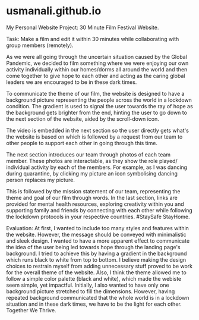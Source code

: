 # usmanali.github.io
My Personal Website
Project: 30 Minute Film Festival Website.

Task: Make a film and edit it within 30 minutes while collaborating with group members (remotely). 

As we were all going through the uncertain situation caused by the Global Pandemic, we decided to film something where we were enjoying our own activity individually within our homes/dorms all around the world and then come together to give hope to each other and acting as the caring global leaders we are encouraged to be in these dark times. 

To communicate the theme of our film, the website is designed to have a background picture representing the people across the world in a lockdown condition. The gradient is used to signal the user towards the ray of hope as the background gets brighter from the end, hinting the user to go down to the next section of the website, aided by the scroll-down icon.

The video is embedded in the next section so the user directly gets what's the website is based on which is followed by a request from our team to other people to support each other in going through this time. 

The next section introduces our team through photos of each team member. These photos are interactable, as they show the role played/ individual activity by each of the members. For example, as I was dancing during quarantine, by clicking my picture an icon symbolising dancing person replaces my picture. 

This is followed by the mission statement of our team, representing the theme and goal of our film through words. In the last section, links are provided for mental health resources, exploring creativity within you and supporting family and friends by connecting with each other while following the lockdown protocols in your respective countries. #StaySafe StayHome. 

Evaluation: At first, I wanted to include too many styles and features within the website. However, the message should be conveyed with minimalistic and sleek design. I wanted to have a more apparent effect to communicate the idea of the user being led towards hope through the landing page's background. I tried to achieve this by having a gradient in the background which runs black to white from top to bottom. I believe making the design choices to restrain myself from adding unnecessary stuff proved to be work for the overall theme of the website. Also, I think the theme allowed me to follow a simple color palette (black and white), which made the webiste seem simple, yet impactful. Initially, I also wanted to have only one background picture stretched to fill the dimensions. However, having repeated background communicated that the whole world is in a lockdown situation and in these dark times, we have to be the light for each other. Together We Thrive. 
